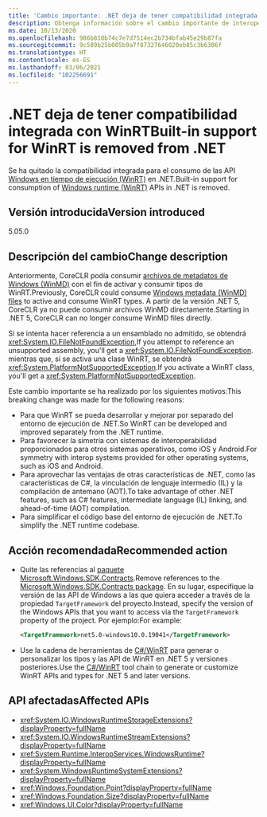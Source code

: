 ```yaml
---
title: 'Cambio importante: .NET deja de tener compatibilidad integrada con WinRT'
description: Obtenga información sobre el cambio importante de interoperabilidad en .NET 5 donde se ha quitado de .NET la compatibilidad integrada con WinRT.
ms.date: 10/13/2020
ms.openlocfilehash: 986b810b74c7e7d7514ec2b734bfab45e29b87fa
ms.sourcegitcommit: 9c589b25b005b9a7f87327646020eb85c3b6306f
ms.translationtype: HT
ms.contentlocale: es-ES
ms.lasthandoff: 03/06/2021
ms.locfileid: "102256691"
---
```

# <a name="built-in-support-for-winrt-is-removed-from-net"></a><span data-ttu-id="d734d-103">.NET deja de tener compatibilidad integrada con WinRT</span><span class="sxs-lookup"><span data-stu-id="d734d-103">Built-in support for WinRT is removed from .NET</span></span>

<span data-ttu-id="d734d-104">Se ha quitado la compatibilidad integrada para el consumo de las API [Windows en tiempo de ejecución (WinRT)](/uwp/winrt-cref/winrt-type-system) en .NET.</span><span class="sxs-lookup"><span data-stu-id="d734d-104">Built-in support for consumption of [Windows runtime (WinRT)](/uwp/winrt-cref/winrt-type-system) APIs in .NET is removed.</span></span>

## <a name="version-introduced"></a><span data-ttu-id="d734d-105">Versión introducida</span><span class="sxs-lookup"><span data-stu-id="d734d-105">Version introduced</span></span>

<span data-ttu-id="d734d-106">5.0</span><span class="sxs-lookup"><span data-stu-id="d734d-106">5.0</span></span>

## <a name="change-description"></a><span data-ttu-id="d734d-107">Descripción del cambio</span><span class="sxs-lookup"><span data-stu-id="d734d-107">Change description</span></span>

<span data-ttu-id="d734d-108">Anteriormente, CoreCLR podía consumir [archivos de metadatos de Windows (WinMD)](/uwp/winrt-cref/winmd-files) con el fin de activar y consumir tipos de WinRT.</span><span class="sxs-lookup"><span data-stu-id="d734d-108">Previously, CoreCLR could consume [Windows metadata (WinMD) files](/uwp/winrt-cref/winmd-files) to active and consume WinRT types.</span></span> <span data-ttu-id="d734d-109">A partir de la versión .NET 5, CoreCLR ya no puede consumir archivos WinMD directamente.</span><span class="sxs-lookup"><span data-stu-id="d734d-109">Starting in .NET 5, CoreCLR can no longer consume WinMD files directly.</span></span>

<span data-ttu-id="d734d-110">Si se intenta hacer referencia a un ensamblado no admitido, se obtendrá <xref:System.IO.FileNotFoundException>,</span><span class="sxs-lookup"><span data-stu-id="d734d-110">If you attempt to reference an unsupported assembly, you'll get a <xref:System.IO.FileNotFoundException>.</span></span> <span data-ttu-id="d734d-111">mientras que, si se activa una clase WinRT, se obtendrá <xref:System.PlatformNotSupportedException>.</span><span class="sxs-lookup"><span data-stu-id="d734d-111">If you activate a WinRT class, you'll get a <xref:System.PlatformNotSupportedException>.</span></span>

<span data-ttu-id="d734d-112">Este cambio importante se ha realizado por los siguientes motivos:</span><span class="sxs-lookup"><span data-stu-id="d734d-112">This breaking change was made for the following reasons:</span></span>

- <span data-ttu-id="d734d-113">Para que WinRT se pueda desarrollar y mejorar por separado del entorno de ejecución de .NET.</span><span class="sxs-lookup"><span data-stu-id="d734d-113">So WinRT can be developed and improved separately from the .NET runtime.</span></span>
- <span data-ttu-id="d734d-114">Para favorecer la simetría con sistemas de interoperabilidad proporcionados para otros sistemas operativos, como iOS y Android.</span><span class="sxs-lookup"><span data-stu-id="d734d-114">For symmetry with interop systems provided for other operating systems, such as iOS and Android.</span></span>
- <span data-ttu-id="d734d-115">Para aprovechar las ventajas de otras características de .NET, como las características de C#, la vinculación de lenguaje intermedio (IL) y la compilación de antemano (AOT).</span><span class="sxs-lookup"><span data-stu-id="d734d-115">To take advantage of other .NET features, such as C# features, intermediate language (IL) linking, and ahead-of-time (AOT) compilation.</span></span>
- <span data-ttu-id="d734d-116">Para simplificar el código base del entorno de ejecución de .NET.</span><span class="sxs-lookup"><span data-stu-id="d734d-116">To simplify the .NET runtime codebase.</span></span>

## <a name="recommended-action"></a><span data-ttu-id="d734d-117">Acción recomendada</span><span class="sxs-lookup"><span data-stu-id="d734d-117">Recommended action</span></span>

- <span data-ttu-id="d734d-118">Quite las referencias al [paquete Microsoft.Windows.SDK.Contracts](https://www.nuget.org/packages/Microsoft.Windows.SDK.Contracts).</span><span class="sxs-lookup"><span data-stu-id="d734d-118">Remove references to the [Microsoft.Windows.SDK.Contracts package](https://www.nuget.org/packages/Microsoft.Windows.SDK.Contracts).</span></span>  <span data-ttu-id="d734d-119">En su lugar, especifique la versión de las API de Windows a las que quiera acceder a través de la propiedad `TargetFramework` del proyecto.</span><span class="sxs-lookup"><span data-stu-id="d734d-119">Instead, specify the version of the Windows APIs that you want to access via the `TargetFramework` property of the project.</span></span>  <span data-ttu-id="d734d-120">Por ejemplo:</span><span class="sxs-lookup"><span data-stu-id="d734d-120">For example:</span></span>

  ```xml
  <TargetFramework>net5.0-windows10.0.19041</TargetFramework>
  ```

- <span data-ttu-id="d734d-121">Use la cadena de herramientas de [C#/WinRT](/windows/uwp/csharp-winrt/) para generar o personalizar los tipos y las API de WinRT en .NET 5 y versiones posteriores.</span><span class="sxs-lookup"><span data-stu-id="d734d-121">Use the [C#/WinRT](/windows/uwp/csharp-winrt/) tool chain to generate or customize WinRT APIs and types for .NET 5 and later versions.</span></span>

## <a name="affected-apis"></a><span data-ttu-id="d734d-122">API afectadas</span><span class="sxs-lookup"><span data-stu-id="d734d-122">Affected APIs</span></span>

- <xref:System.IO.WindowsRuntimeStorageExtensions?displayProperty=fullName>
- <xref:System.IO.WindowsRuntimeStreamExtensions?displayProperty=fullName>
- <xref:System.Runtime.InteropServices.WindowsRuntime?displayProperty=fullName>
- <xref:System.WindowsRuntimeSystemExtensions?displayProperty=fullName>
- <xref:Windows.Foundation.Point?displayProperty=fullName>
- <xref:Windows.Foundation.Size?displayProperty=fullName>
- <xref:Windows.UI.Color?displayProperty=fullName>

<!--

### Affected APIs

- `T:System.IO.WindowsRuntimeStorageExtensions`
- `T: System.IO.WindowsRuntimeStreamExtensions`
- `N:System.Runtime.InteropServices.WindowsRuntime`
- `T:System.WindowsRuntimeSystemExtensions`
- `T:Windows.Foundation.Point`
- `T:Windows.Foundation.Size`
- `T:Windows.UI.Color`

### Category

Interop

-->
